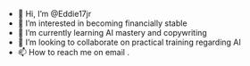 - 👋 Hi, I’m @Eddie17jr
- 👀 I’m interested in becoming financially stable
- 🌱 I’m currently learning AI mastery and copywriting
- 💞️ I’m looking to collaborate on practical training regarding AI
- 📫 How to reach me on email .

<!---
Eddie17jr/Eddie17jr is a ✨ special ✨ repository because its `README.md` (this file) appears on your GitHub profile.
You can click the Preview link to take a look at your changes.
--->
